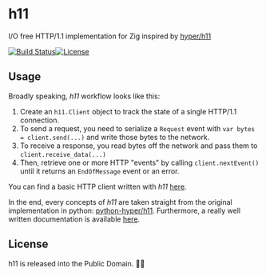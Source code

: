 # h11

I/O free HTTP/1.1 implementation for Zig inspired by [hyper/h11](https://github.com/python-hyper/h11)

[![Build Status](https://api.travis-ci.org/ducdetronquito/h11.svg?branch=master)](https://travis-ci.org/ducdetronquito/h11)[![License](https://img.shields.io/badge/license-public%20domain-ff69b4.svg)](https://github.com/ducdetronquito/h11#license)

## Usage

Broadly speaking, *h11* workflow looks like this:

1. Create an `h11.Client` object to track the state of a single HTTP/1.1 connection.
2. To send a request, you need to serialize a `Request` event with `var bytes = client.send(...)` and write those bytes to the network.
3. To receive a response, you read bytes off the network and pass them to `client.receive_data(...)`
4. Then, retrieve one or more HTTP "events" by calling `client.nextEvent()` until it returns an `EndOfMessage` event or an error.


You can find a basic HTTP client written with *h11* [here](https://github.com/ducdetronquito/h11/tree/master/examples/basic_client).

In the end, every concepts of *h11* are taken straight from the original implementation in python: [python-hyper/h11](https://github.com/python-hyper/h11).
Furthermore, a really well written documentation is available [here](https://h11.readthedocs.io).

## License

h11 is released into the Public Domain. 🎉🍻
